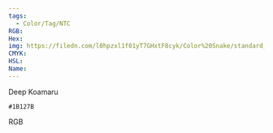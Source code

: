 ```yaml
---
tags:
  - Color/Tag/NTC
RGB:
Hex:
img: https://filedn.com/l0hpzxl1f01yT7GHxtF8cyk/Color%20Snake/standard_csv_to_svg/1B127B.svg
CMYK:
HSL:
Name:
---
```

Deep Koamaru
```palette
#1B127B
```
RGB
